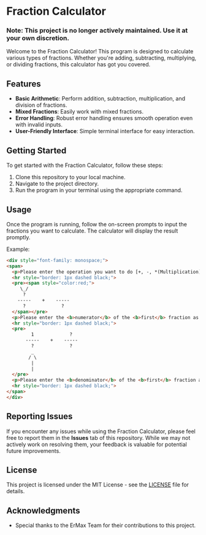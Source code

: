 # Fraction Calculator

### **Note: This project is no longer actively maintained. Use it at your own discretion.**

Welcome to the Fraction Calculator! This program is designed to calculate various types of fractions. Whether you're adding, subtracting, multiplying, or dividing fractions, this calculator has got you covered.

## Features

- **Basic Arithmetic**: Perform addition, subtraction, multiplication, and division of fractions.
- **Mixed Fractions**: Easily work with mixed fractions.
- **Error Handling**: Robust error handling ensures smooth operation even with invalid inputs.
- **User-Friendly Interface**: Simple terminal interface for easy interaction.

## Getting Started

To get started with the Fraction Calculator, follow these steps:

1. Clone this repository to your local machine.
2. Navigate to the project directory.
3. Run the program in your terminal using the appropriate command.

## Usage

Once the program is running, follow the on-screen prompts to input the fractions you want to calculate. The calculator will display the result promptly.

Example:

```html
<div style="font-family: monospace;">
<span>
  <p>Please enter the operation you want to do [+, -, *(Multiplication), /(Division), gcd or type "clear"]: +</p>
  <hr style="border: 1px dashed black;">
  <pre><span style="color:red;">
     \_/
      ?
    -----    +    -----
      ?             ?
  </span></pre>
  <p>Please enter the <b>numerator</b> of the <b>first</b> fraction as seen above, or type 'reset' to reset: 1</p>
  <hr style="border: 1px dashed black;">
  <pre>
         1             ?
       -----    +    -----
         ?             ?
         _
        / \
         |
         |
  </pre>
  <p>Please enter the <b>denominator</b> of the <b>first</b> fraction as seen above, or type 'reset' to reset: 2</p>
  <hr style="border: 1px dashed black;">
</span>
</div>

```

## Reporting Issues

If you encounter any issues while using the Fraction Calculator, please feel free to report them in the **Issues** tab of this repository. While we may not actively work on resolving them, your feedback is valuable for potential future improvements.

## License

This project is licensed under the MIT License - see the [LICENSE](LICENSE) file for details.

## Acknowledgments

- Special thanks to the ErMax Team for their contributions to this project.
